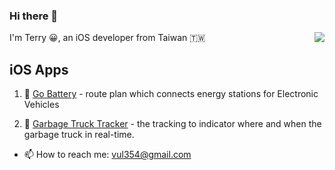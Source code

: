 ### Hi there 👋

<img align="right" src="https://github-readme-stats.vercel.app/api/top-langs/?username=terryck&hide=javascript,html&layout=compact" />

<!--<img align="right" src="https://github-readme-stats.vercel.app/api?username=terryck&show_icons=true&hide_title=true&count_private=true" />
-->

I'm Terry 😀, an iOS developer from Taiwan 🇹🇼

## iOS Apps


1. 🛵 [Go Battery](https://apple.co/2kb6u3a) - route plan which connects energy stations for Electronic Vehicles

2. 🚚 [Garbage Truck Tracker](https://apple.co/2FLyTXX) - the tracking to indicator where and when the garbage truck in real-time.


- 📫 How to reach me: [vul354@gmail.com]()

<!--
**TerryCK/TerryCK** is a ✨ _special_ ✨ repository because its `README.md` (this file) appears on your GitHub profile.

Here are some ideas to get you started:

- 🔭 I’m currently working on ...
- 🌱 I’m currently learning ...
- 👯 I’m looking to collaborate on ...
- 🤔 I’m looking for help with ...
- 💬 Ask me about ...
- 📫 How to reach me: ...
- 😄 Pronouns: ...
- ⚡ Fun fact: ...
-->
